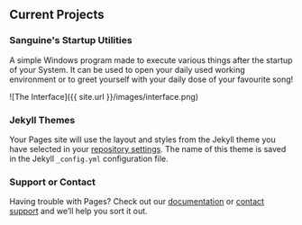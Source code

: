 ## Current Projects


### Sanguine's Startup Utilities

A simple Windows program made to execute various things after the startup of your System.
It can be used to open your daily used working environment or to greet yourself with your daily dose of your favourite song!

![The Interface]({{ site.url }}/images/interface.png)
### Jekyll Themes

Your Pages site will use the layout and styles from the Jekyll theme you have selected in your [repository settings](https://github.com/SanguineTunic/sanguinetunic.github.io/settings). The name of this theme is saved in the Jekyll `_config.yml` configuration file.

### Support or Contact

Having trouble with Pages? Check out our [documentation](https://help.github.com/categories/github-pages-basics/) or [contact support](https://github.com/contact) and we’ll help you sort it out.
